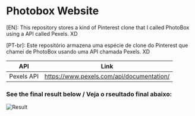 # Photobox Website
[EN]: This repository stores a kind of  Pinterest clone that I called PhotoBox using a API called Pexels. XD

[PT-br]: Este repositório armazena uma espécie de clone do Pinterest que chamei de PhotoBox usando uma API chamada Pexels. XD

| API | Link |
| ------ | ------ |
| Pexels API | https://www.pexels.com/api/documentation/ |


### See the final result below / Veja o rseultado final abaixo:
![Result](/index.png)
